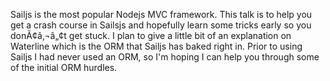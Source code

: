 Sailjs is the most popular Nodejs MVC framework. This talk is to help you get a crash course in Sailsjs and hopefully learn some tricks early so you donÃ¢â‚¬â„¢t get stuck. I plan to give a little bit of an explanation on Waterline which is the ORM that Sailjs has baked right in. Prior to using Sailjs I had never used an ORM, so I'm hoping I can help you through some of the initial ORM hurdles.
